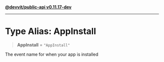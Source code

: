 [**@devvit/public-api v0.11.17-dev**](../README.md)

---

# Type Alias: AppInstall

> **AppInstall** = `"AppInstall"`

The event name for when your app is installed
